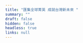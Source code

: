 ```yaml
---
title: "匯集全球菁英 成就台灣新未來 "
summary: ""
draft: false
hidden: false
headless: true
links: null
---
```

<!-- This text will never be seen -->